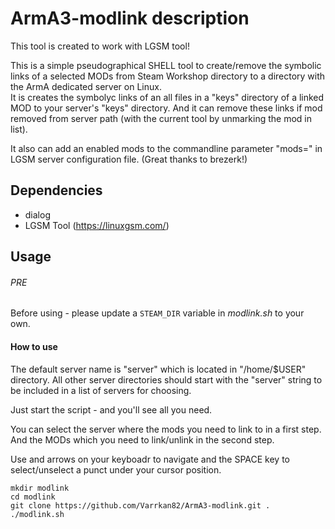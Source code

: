 # ArmA3-modlink description
This tool is created to work with LGSM tool!

This is a simple pseudographical SHELL tool to create/remove the symbolic links of a selected MODs from Steam Workshop directory to a directory with the ArmA dedicated server on Linux.\
It is creates the symbolyc links of an all files in a "keys" directory of a linked MOD to your server's "keys" directory. And it can remove these links if mod removed from server path (with the current tool by unmarking the mod in list).

It also can add an enabled mods to the commandline parameter "mods=" in LGSM server configuration file. (Great thanks to brezerk!)

## Dependencies

* dialog
* LGSM Tool (https://linuxgsm.com/)

## Usage
###### PRE
Before using - please update a ``STEAM_DIR`` variable in *modlink.sh* to your own.
#### How to use
The default server name is "server" which is located in "/home/$USER" directory. All other server directories should start with the "server" string to be included in a list of servers for choosing.

Just start the script - and you'll see all you need.

You can select the server where the mods you need to link to in a first step. And the MODs which you need to link/unlink in the second step.

Use and arrows on your keyboadr to navigate and the SPACE key to select/unselect a punct under your cursor position.

```
mkdir modlink
cd modlink
git clone https://github.com/Varrkan82/ArmA3-modlink.git .
./modlink.sh
```
